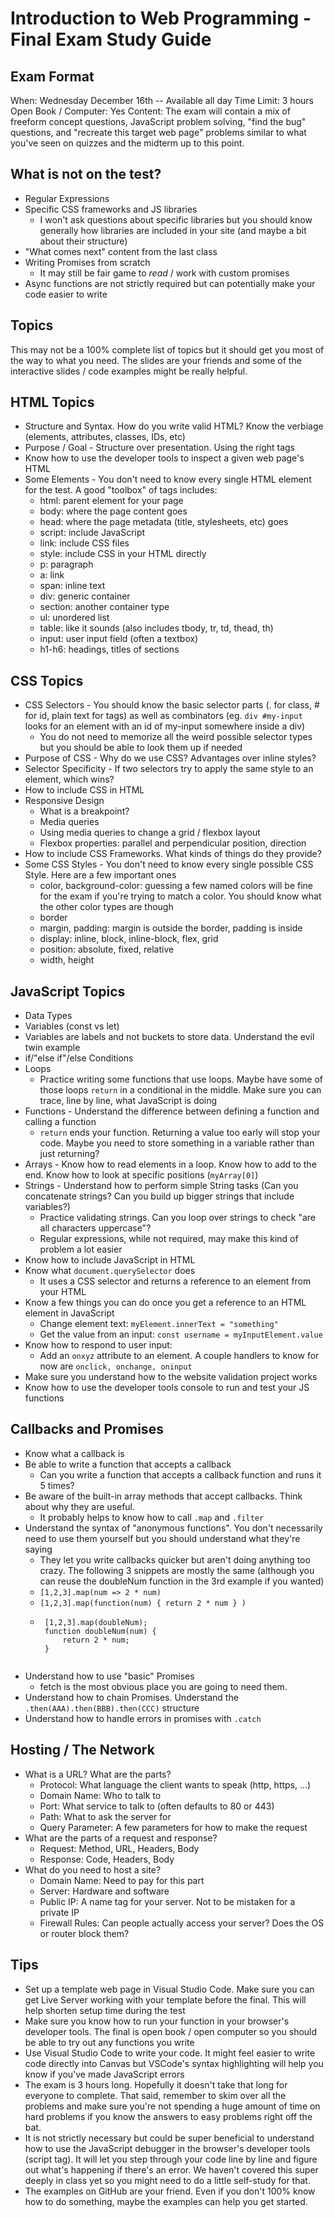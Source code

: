 # Introduction to Web Programming - Final Exam Study Guide

## Exam Format

When: Wednesday December 16th -- Available all day
Time Limit: 3 hours
Open Book / Computer: Yes
Content: The exam will contain a mix of freeform concept questions, JavaScript problem solving, "find the bug" questions, and "recreate this target web page" problems similar to what you've seen on quizzes and the midterm up to this point.

## What is not on the test?

- Regular Expressions
- Specific CSS frameworks and JS libraries
    - I won't ask questions about specific libraries but you should know generally how libraries are included in your site (and maybe a bit about their structure)
- "What comes next" content from the last class
- Writing Promises from scratch
    - It may still be fair game to *read* / work with custom promises
- Async functions are not strictly required but can potentially make your code easier to write

## Topics

This may not be a 100% complete list of topics but it should get you most of the way to what you need. The slides are your friends and some of the interactive slides / code examples might be really helpful.

## HTML Topics

- Structure and Syntax. How do you write valid HTML? Know the verbiage (elements, attributes, classes, IDs, etc)
- Purpose / Goal - Structure over presentation. Using the right tags
- Know how to use the developer tools to inspect a given web page's HTML
- Some Elements - You don't need to know every single HTML element for the test. A good "toolbox" of tags includes:
    - html: parent element for your page
    - body: where the page content goes
    - head: where the page metadata (title, stylesheets, etc) goes
    - script: include JavaScript
    - link: include CSS files
    - style: include CSS in your HTML directly
    - p: paragraph
    - a: link
    - span: inline text
    - div: generic container
    - section: another container type
    - ul: unordered list
    - table: like it sounds (also includes tbody, tr, td, thead, th)
    - input: user input field (often a textbox)
    - h1-h6: headings, titles of sections

## CSS Topics

- CSS Selectors - You should know the basic selector parts (. for class, # for id, plain text for tags) as well as combinators (eg. `div #my-input` looks for an element with an id of my-input somewhere inside a div)
    - You do not need to memorize all the weird possible selector types but you should be able to look them up if needed
- Purpose of CSS - Why do we use CSS? Advantages over inline styles?
- Selector Specificity - If two selectors try to apply the same style to an element, which wins?
- How to include CSS in HTML
- Responsive Design
    - What is a breakpoint?
    - Media queries
    - Using media queries to change a grid / flexbox layout
    - Flexbox properties: parallel and perpendicular position, direction
- How to include CSS Frameworks. What kinds of things do they provide?
- Some CSS Styles - You don't need to know every single possible CSS Style. Here are a few important ones
    - color, background-color: guessing a few named colors will be fine for the exam if you're trying to match a color. You should know what the other color types are though
    - border
    - margin, padding: margin is outside the border, padding is inside
    - display: inline, block, inline-block, flex, grid
    - position: absolute, fixed, relative
    - width, height

## JavaScript Topics

- Data Types
- Variables (const vs let)
- Variables are labels and not buckets to store data. Understand the evil twin example
- if/"else if"/else Conditions
- Loops
    - Practice writing some functions that use loops. Maybe have some of those loops `return` in a conditional in the middle. Make sure you can trace, line by line, what JavaScript is doing
- Functions - Understand the difference between defining a function and calling a function
    - `return` ends your function. Returning a value too early will stop your code. Maybe you need to store something in a variable rather than just returning?
- Arrays - Know how to read elements in a loop. Know how to add to the end. Know how to look at specific positions (`myArray[0]`)
- Strings - Understand how to perform simple String tasks (Can you concatenate strings? Can you build up bigger strings that include variables?)
    - Practice validating strings. Can you loop over strings to check "are all characters uppercase"?
    - Regular expressions, while not required, may make this kind of problem a lot easier
- Know how to include JavaScript in HTML
- Know what `document.querySelector` does
    - It uses a CSS selector and returns a reference to an element from your HTML
- Know a few things you can do once you get a reference to an HTML element in JavaScript
    - Change element text: `myElement.innerText = "something"`
    - Get the value from an input: `const username = myInputElement.value`
- Know how to respond to user input:
    - Add an `onxyz` attribute to an element. A couple handlers to know for now are `onclick, onchange, oninput`
- Make sure you understand how to the website validation project works
- Know how to use the developer tools console to run and test your JS functions

## Callbacks and Promises

- Know what a callback is
- Be able to write a function that accepts a callback
    - Can you write a function that accepts a callback function and runs it 5 times?
- Be aware of the built-in array methods that accept callbacks. Think about why they are useful.
    - It probably helps to know how to call `.map` and `.filter`
- Understand the syntax of "anonymous functions". You don't necessarily need to use them yourself but you should understand what they're saying
    - They let you write callbacks quicker but aren't doing anything too crazy. The following 3 snippets are mostly the same (although you can reuse the doubleNum function in the 3rd example if you wanted)
    - `[1,2,3].map(num => 2 * num)`
    - `[1,2,3].map(function(num) { return 2 * num } )`
    - ```
       [1,2,3].map(doubleNum);
       function doubleNum(num) {
           return 2 * num;
       }
    ```
- Understand how to use "basic" Promises
    - fetch is the most obvious place you are going to need them.
- Understand how to chain Promises. Understand the `.then(AAA).then(BBB).then(CCC)` structure
- Understand how to handle errors in promises with `.catch`


## Hosting / The Network

- What is a URL? What are the parts?
    - Protocol: What language the client wants to speak (http, https, ...)
    - Domain Name: Who to talk to
    - Port: What service to talk to (often defaults to 80 or 443)
    - Path: What to ask the server for
    - Query Parameter: A few parameters for how to make the request
- What are the parts of a request and response?
    - Request: Method, URL, Headers, Body
    - Response: Code, Headers, Body
- What do you need to host a site?
    - Domain Name: Need to pay for this part
    - Server: Hardware and software
    - Public IP: A name tag for your server. Not to be mistaken for a private IP
    - Firewall Rules: Can people actually access your server? Does the OS or router block them?


## Tips

- Set up a template web page in Visual Studio Code. Make sure you can get Live Server working with your template before the final. This will help shorten setup time during the test
- Make sure you know how to run your function in your browser's developer tools. The final is open book / open computer so you should be able to try out any functions you write
- Use Visual Studio Code to write your code. It might feel easier to write code directly into Canvas but VSCode's syntax highlighting will help you know if you've made JavaScript errors
- The exam is 3 hours long. Hopefully it doesn't take that long for everyone to complete. That said, remember to skim over all the problems and make sure you're not spending a huge amount of time on hard problems if you know the answers to easy problems right off the bat.
- It is not strictly necessary but could be super beneficial to understand how to use the JavaScript debugger in the browser's developer tools (script tag). It will let you step through your code line by line and figure out what's happening if there's an error. We haven't covered this super deeply in class yet so you might need to do a little self-study for that.
- The examples on GitHub are your friend. Even if you don't 100% know how to do something, maybe the examples can help you get started.